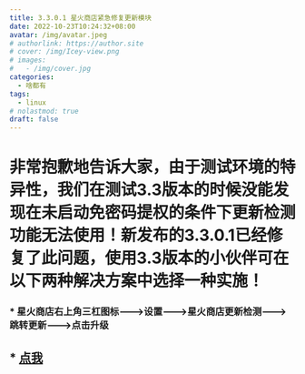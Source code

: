 ```yaml
---
title: 3.3.0.1 星火商店紧急修复更新模块
date: 2022-10-23T10:24:32+08:00
avatar: /img/avatar.jpeg
# authorlink: https://author.site
# cover: /img/Icey-view.png
# images:
#   - /img/cover.jpg
categories:
  - 啥都有
tags:
  - linux
# nolastmod: true
draft: false
---
```




<!--more-->


# 非常抱歉地告诉大家，由于测试环境的特异性，我们在测试3.3版本的时候没能发现在未启动免密码提权的条件下更新检测功能无法使用！新发布的3.3.0.1已经修复了此问题，使用3.3版本的小伙伴可在以下两种解决方案中选择一种实施！

### * 星火商店右上角三杠图标--->设置--->星火商店更新检测--->跳转更新--->点击升级

## * [点我](spk://store/tools/spark-store)
